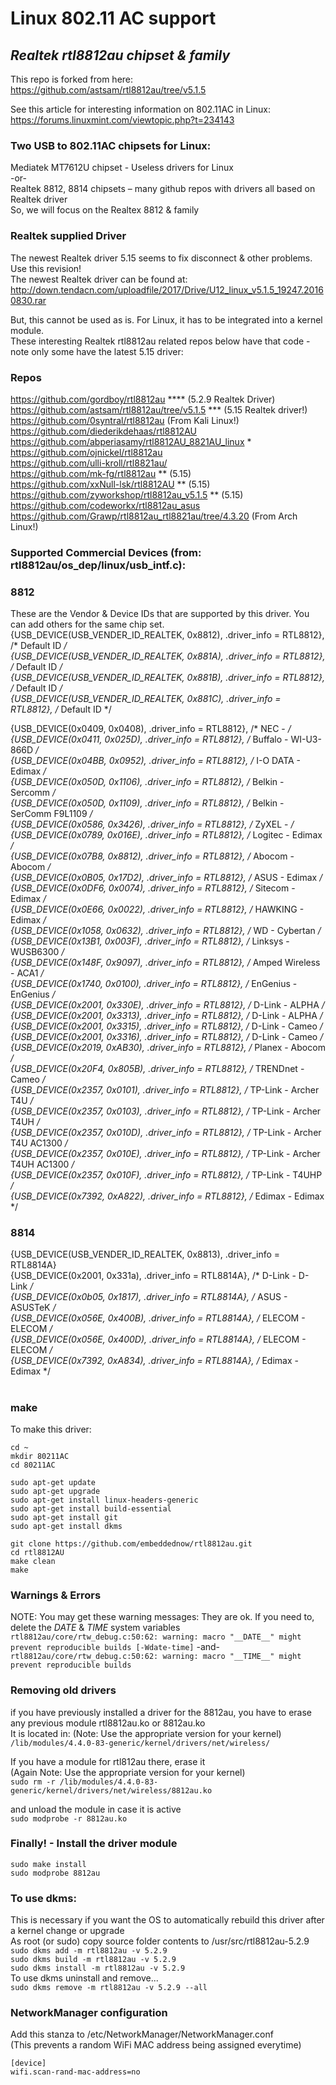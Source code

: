# Linux 802.11 AC support
## *Realtek rtl8812au chipset & family*
 
This repo is forked from here:  
https://github.com/astsam/rtl8812au/tree/v5.1.5

See this article for interesting information on 802.11AC in Linux:  
https://forums.linuxmint.com/viewtopic.php?t=234143


### Two USB to 802.11AC chipsets for Linux:
Mediatek MT7612U chipset  - Useless drivers for Linux  
-or-  
Realtek 8812, 8814 chipsets – many github repos with drivers all based on Realtek driver  
So, we will focus on the Realtex 8812 & family  

### Realtek supplied Driver
The newest Realtek driver 5.15 seems to fix disconnect & other problems.  Use this revision!  
The newest Realtek driver can be found at:  
http://down.tendacn.com/uploadfile/2017/Drive/U12_linux_v5.1.5_19247.20160830.rar

But, this cannot be used as is.  For Linux, it has to be integrated into a kernel module.  
These interesting Realtek rtl8812au related repos below have that code - note only some have the latest 5.15 driver:  

### Repos
https://github.com/gordboy/rtl8812au  **** (5.2.9 Realtek Driver)  
https://github.com/astsam/rtl8812au/tree/v5.1.5 *** (5.15 Realtek driver!)  
https://github.com/0syntral/rtl8812au (From Kali Linux!)  
https://github.com/diederikdehaas/rtl8812AU  
https://github.com/abperiasamy/rtl8812AU_8821AU_linux *  
https://github.com/ojnickel/rtl8812au  
https://github.com/ulli-kroll/rtl8821au/  
https://github.com/mk-fg/rtl8812au ** (5.15)  
https://github.com/xxNull-lsk/rtl8812AU ** (5.15)  
https://github.com/zyworkshop/rtl8812au_v5.1.5 ** (5.15)  
https://github.com/codeworkx/rtl8812au_asus  
https://github.com/Grawp/rtl8812au_rtl8821au/tree/4.3.20 (From Arch Linux!)  

### Supported Commercial Devices (from: rtl8812au/os_dep/linux/usb_intf.c):  
### 8812
These are the Vendor & Device IDs that are supported by this driver.  You can add others for the same chip set.  
{USB_DEVICE(USB_VENDER_ID_REALTEK, 0x8812), .driver_info = RTL8812}, /* Default ID */  
{USB_DEVICE(USB_VENDER_ID_REALTEK, 0x881A), .driver_info = RTL8812}, /* Default ID */  
{USB_DEVICE(USB_VENDER_ID_REALTEK, 0x881B), .driver_info = RTL8812}, /* Default ID */  
{USB_DEVICE(USB_VENDER_ID_REALTEK, 0x881C), .driver_info = RTL8812}, /* Default ID */  
  
{USB_DEVICE(0x0409, 0x0408), .driver_info = RTL8812}, /* NEC - */  
{USB_DEVICE(0x0411, 0x025D), .driver_info = RTL8812}, /* Buffalo - WI-U3-866D */  
{USB_DEVICE(0x04BB, 0x0952), .driver_info = RTL8812}, /* I-O DATA - Edimax */  
{USB_DEVICE(0x050D, 0x1106), .driver_info = RTL8812}, /* Belkin - Sercomm */  
{USB_DEVICE(0x050D, 0x1109), .driver_info = RTL8812}, /* Belkin - SerComm F9L1109 */  
{USB_DEVICE(0x0586, 0x3426), .driver_info = RTL8812}, /* ZyXEL - */  
{USB_DEVICE(0x0789, 0x016E), .driver_info = RTL8812}, /* Logitec - Edimax */  
{USB_DEVICE(0x07B8, 0x8812), .driver_info = RTL8812}, /* Abocom - Abocom */  
{USB_DEVICE(0x0B05, 0x17D2), .driver_info = RTL8812}, /* ASUS - Edimax */  
{USB_DEVICE(0x0DF6, 0x0074), .driver_info = RTL8812}, /* Sitecom - Edimax */  
{USB_DEVICE(0x0E66, 0x0022), .driver_info = RTL8812}, /* HAWKING - Edimax */  
{USB_DEVICE(0x1058, 0x0632), .driver_info = RTL8812}, /* WD - Cybertan */  
{USB_DEVICE(0x13B1, 0x003F), .driver_info = RTL8812}, /* Linksys - WUSB6300 */  
{USB_DEVICE(0x148F, 0x9097), .driver_info = RTL8812}, /* Amped Wireless - ACA1 */  
{USB_DEVICE(0x1740, 0x0100), .driver_info = RTL8812}, /* EnGenius - EnGenius */  
{USB_DEVICE(0x2001, 0x330E), .driver_info = RTL8812}, /* D-Link - ALPHA */  
{USB_DEVICE(0x2001, 0x3313), .driver_info = RTL8812}, /* D-Link - ALPHA */  
{USB_DEVICE(0x2001, 0x3315), .driver_info = RTL8812}, /* D-Link - Cameo */  
{USB_DEVICE(0x2001, 0x3316), .driver_info = RTL8812}, /* D-Link - Cameo */  
{USB_DEVICE(0x2019, 0xAB30), .driver_info = RTL8812}, /* Planex - Abocom */  
{USB_DEVICE(0x20F4, 0x805B), .driver_info = RTL8812}, /* TRENDnet - Cameo */  
{USB_DEVICE(0x2357, 0x0101), .driver_info = RTL8812}, /* TP-Link - Archer T4U */  
{USB_DEVICE(0x2357, 0x0103), .driver_info = RTL8812}, /* TP-Link - Archer T4UH */  
{USB_DEVICE(0x2357, 0x010D), .driver_info = RTL8812}, /* TP-Link - Archer T4U AC1300 */  
{USB_DEVICE(0x2357, 0x010E), .driver_info = RTL8812}, /* TP-Link - Archer T4UH AC1300 */  
{USB_DEVICE(0x2357, 0x010F), .driver_info = RTL8812}, /* TP-Link - T4UHP */  
{USB_DEVICE(0x7392, 0xA822), .driver_info = RTL8812}, /* Edimax - Edimax */  

### 8814  
{USB_DEVICE(USB_VENDER_ID_REALTEK, 0x8813), .driver_info = RTL8814A}  
{USB_DEVICE(0x2001, 0x331a), .driver_info = RTL8814A}, /* D-Link - D-Link */  
{USB_DEVICE(0x0b05, 0x1817), .driver_info = RTL8814A}, /* ASUS - ASUSTeK */  
{USB_DEVICE(0x056E, 0x400B), .driver_info = RTL8814A}, /* ELECOM - ELECOM */  
{USB_DEVICE(0x056E, 0x400D), .driver_info = RTL8814A}, /* ELECOM - ELECOM */  
{USB_DEVICE(0x7392, 0xA834), .driver_info = RTL8814A}, /* Edimax - Edimax */  
#  

### make  
To make this driver:  
```
cd ~  
mkdir 80211AC  
cd 80211AC  
```
```
sudo apt-get update  
sudo apt-get upgrade  
sudo apt-get install linux-headers-generic  
sudo apt-get install build-essential  
sudo apt-get install git  
sudo apt-get install dkms  
```
```
git clone https://github.com/embeddednow/rtl8812au.git  
cd rtl8812AU  
make clean  
make  
```
### Warnings & Errors
NOTE: You may get these warning messages:  They are ok.  If you need to, delete the _DATE_ & _TIME_ system variables  
`rtl8812au/core/rtw_debug.c:50:62: warning: macro "__DATE__" might prevent reproducible builds [-Wdate-time]`
-and-  
`rtl8812au/core/rtw_debug.c:50:62: warning: macro "__TIME__" might prevent reproducible builds`

### Removing old drivers
if you have previously installed a driver for the 8812au, you have to erase any previous module rtl8812au.ko or 8812au.ko  
It is located in: (Note: Use the appropriate version for your kernel)  
`/lib/modules/4.4.0-83-generic/kernel/drivers/net/wireless/`

If you have a module for rtl812au there, erase it  
(Again Note: Use the appropriate version for your kernel)  
`sudo rm -r /lib/modules/4.4.0-83-generic/kernel/drivers/net/wireless/8812au.ko`

and unload the module in case it is active  
`sudo modprobe -r 8812au.ko`

### Finally! - Install the driver module  
`sudo make install`  
`sudo modprobe 8812au`  

### To use dkms:  
This is necessary if you want the OS to automatically rebuild this driver after a kernel change or upgrade  
As root (or sudo) copy source folder contents to /usr/src/rtl8812au-5.2.9  
`sudo dkms add -m rtl8812au -v 5.2.9`  
`sudo dkms build -m rtl8812au -v 5.2.9`  
`sudo dkms install -m rtl8812au -v 5.2.9`  
To use dkms uninstall and remove...  
`sudo dkms remove -m rtl8812au -v 5.2.9 --all`  

### NetworkManager configuration  
Add this stanza to /etc/NetworkManager/NetworkManager.conf  
(This prevents a random WiFi MAC address being assigned everytime)  

`[device]`  
`wifi.scan-rand-mac-address=no`  
